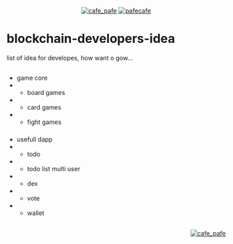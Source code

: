 <p align="center"> 
  <a href="https://twitter.com/cafe_pafe" target="blank"><img src="https://img.shields.io/twitter/follow/cafe_pafe?logo=twitter&style=plastic&labelColor=334455" alt="cafe_pafe" /></a> 
<a href="https://youtube.com/pafecafe" target="blank"><img src="https://img.shields.io/badge/youtube-watch-red/follow/cafe_pafe?logo=youtube&style=plastic&logoColor=red&labelColor=334455" alt="pafecafe" /></a> 
</p>

# blockchain-developers-idea
list of idea for developes, how want o gow...
##

- game core
 - - board games
 - - card games
 - - fight games

###

- usefull dapp
- - todo
- - todo list multi user
- - dex
- - vote
- - wallet

##
<p align="right"> 
  <a href="https://github.com/mosi-sol/blockchain-developers-idea" target="blank"><img src="https://img.shields.io/badge/Ver-0.1-blue" alt="cafe_pafe" /></a>  
</p>
